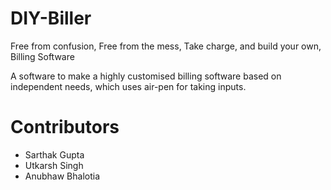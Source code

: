 # DIY-Biller
 Free from confusion, Free from the mess, Take charge, and build your own, Billing Software
 
 A software to make a highly customised billing software based on independent needs, which uses air-pen for taking inputs.
# Contributors
* Sarthak Gupta
* Utkarsh Singh
* Anubhaw Bhalotia
